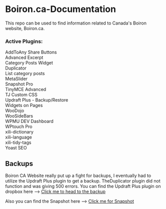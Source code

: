 # Boiron.ca-Documentation
This repo can be used to find information related to Canada's Boiron website, Boiron.ca.

<h3>Active Plugins:</h3>

AddToAny Share Buttons
<br>
Advanced Excerpt
<br>
Category Posts Widget
<br>
Duplicator
<br>
List category posts
<br>
MetaSlider
<br>
Snapshot Pro
<br>
TinyMCE Advanced
<br>
TJ Custom CSS
<br>
Updraft Plus - Backup/Restore
<br>
Widgets on Pages
<br>
WooDojo
<br>
WooSideBars
<br>
WPMU DEV Dashboard
<br>
WPtouch Pro
<br>
xili-dictionary
<br>
xili-language
<br>
xili-tidy-tags
<br>
Yoast SEO



<h2>Backups</h2>

Boiron CA Website really put up a fight for backups, I eventually had to utilize the Updraft Plus plugin to get a backup. TheDuplicator plugin did not function and was giving 500 errors. You can find the Updraft Plus plugin on dropbox here --> <a href="https://www.dropbox.com/home/Matt's%20Website%20Backups%20Duplicator/CANADA%20MAIN%20-%20UPDRAFT%20PLUS">Click me to head to the backup</a>

Also you can find the Snapshot here --> <a href="https://www.dropbox.com/home/Matt's%20Website%20Backups%20Duplicator/CANADA%20MAIN%20-%20UPDRAFT%20PLUS/CANADA%20SNAPSHOT%20WPMU">Click me for Snapshot</a>




